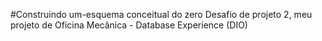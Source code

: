 #Construindo um-esquema conceitual do zero Desafio de projeto 2,
meu projeto de Oficina Mecânica - Database Experience (DIO) 
